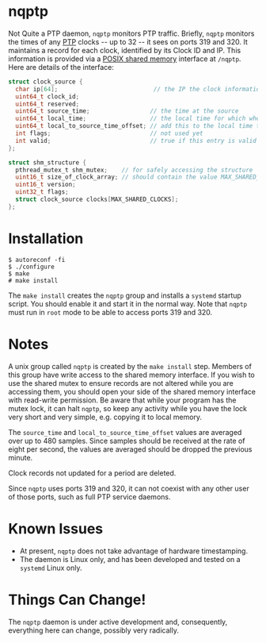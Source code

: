 # nqptp
Not Quite a PTP daemon, `nqptp` monitors PTP traffic. Briefly, `nqptp` monitors the times of any [PTP](https://en.wikipedia.org/wiki/Precision_Time_Protocol) clocks -- up to 32 -- it sees on ports 319 and 320. It maintains a record for each clock, identified by its Clock ID and IP. This information is provided via a [POSIX shared memory](https://pubs.opengroup.org/onlinepubs/007908799/xsh/shm_open.html) interface at `/nqptp`. Here are details of the interface:
```c
struct clock_source {
  char ip[64];                           // the IP the clock information is coming from
  uint64_t clock_id;
  uint64_t reserved;
  uint64_t source_time;                 // the time at the source
  uint64_t local_time;                  // the local time for which when the source time is valid
  uint64_t local_to_source_time_offset; // add this to the local time to get source time
  int flags;                            // not used yet
  int valid;                            // true if this entry is valid
};

struct shm_structure {
  pthread_mutex_t shm_mutex;    // for safely accessing the structure
  uint16_t size_of_clock_array; // should contain the value MAX_SHARED_CLOCKS
  uint16_t version;
  uint32_t flags;
  struct clock_source clocks[MAX_SHARED_CLOCKS];
};
```

# Installation
```
$ autoreconf -fi
$ ./configure
$ make
# make install
```
The `make install` creates the `nqptp` group and installs a `systemd` startup script. You should enable it and start it in the normal way. Note that `nqptp` must run in `root` mode to be able to access ports 319 and 320.

# Notes
A unix group called `nqptp` is created by the `make install` step. Members of this group have write access to the shared memory interface.
If you wish to use the shared mutex to ensure records are not altered while you are accessing them, you should open your side of the shared memory interface with read-write permission. Be aware that while your program has the mutex lock, it can halt `nqptp`, so keep any activity while you have the lock very short and very simple, e.g. copying it to local memory. 

The `source_time` and `local_to_source_time_offset` values are averaged over up to 480 samples. Since samples should be received at the rate of eight per second,
the values are averaged should be dropped the previous minute.

Clock records not updated for a period are deleted.

Since `nqptp` uses ports 319 and 320, it can not coexist with any other user of those ports, such as full PTP service daemons.

# Known Issues
* At present, `nqptp` does not take advantage of hardware timestamping.
* The daemon is Linux only, and has been developed and tested on a `systemd` Linux only.

# Things Can Change!
The `nqptp` daemon is under active development and, consequently, everything here can change, possibly very radically.
